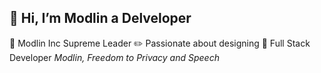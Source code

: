 ## 👋 Hi, I’m Modlin a Delveloper
📂 Modlin Inc Supreme Leader
✏️ Passionate about designing
🪩 Full Stack Developer
*Modlin, Freedom to Privacy and Speech*
